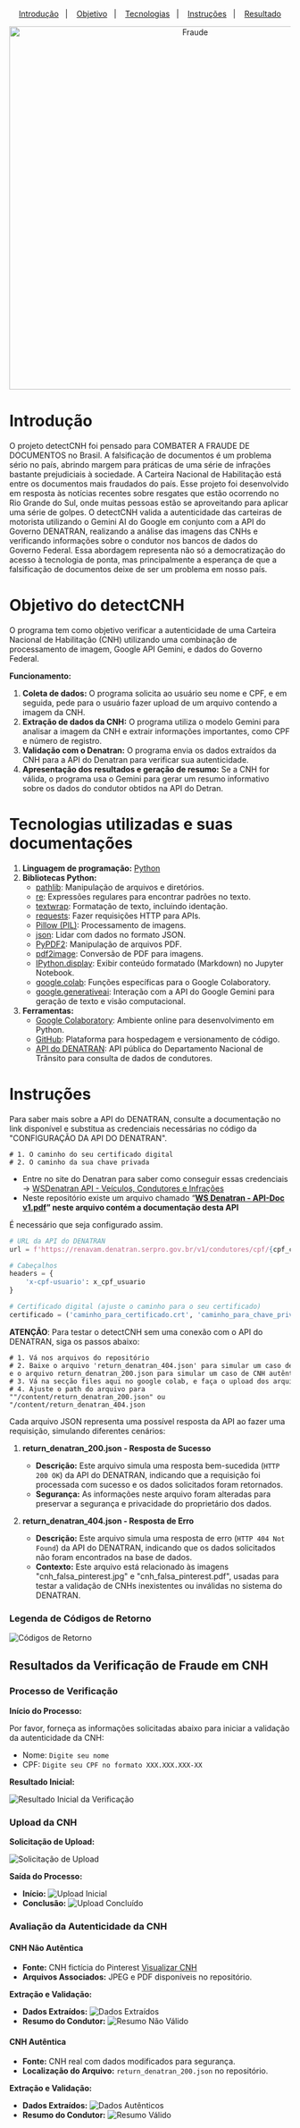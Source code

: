 <p align="center">
  <a href="#introdução">Introdução</a>&nbsp;&nbsp;&nbsp;|&nbsp;&nbsp;&nbsp;
  <a href="#objetivo-do-detectcnh">Objetivo</a>&nbsp;&nbsp;&nbsp;|&nbsp;&nbsp;&nbsp;
  <a href="#tecnologias-utilizadas-e-suas-documentações">Tecnologias</a>&nbsp;&nbsp;&nbsp;|&nbsp;&nbsp;&nbsp;
  <a href="#instruções">Instruções</a>&nbsp;&nbsp;&nbsp;|&nbsp;&nbsp;&nbsp;
  <a href="#resultado">Resultado</a>
</p>

<p align="center">
  <img alt="Fraude" width="650px" src="./photos/Fraude.png"/> 
</p>

# Introdução

O projeto detectCNH foi pensado para COMBATER A FRAUDE DE DOCUMENTOS no Brasil. A falsificação de documentos é um problema sério no país, abrindo margem para práticas de uma série de infrações bastante prejudiciais à sociedade. A Carteira Nacional de Habilitação está entre os documentos mais fraudados do país. Esse projeto foi desenvolvido em resposta às notícias recentes sobre resgates que estão ocorrendo no Rio Grande do Sul, onde muitas pessoas estão se aproveitando para aplicar uma série de golpes. O detectCNH valida a autenticidade das carteiras de motorista utilizando o Gemini AI do Google em conjunto com a API do Governo DENATRAN, realizando a análise das imagens das CNHs e verificando informações sobre o condutor nos bancos de dados do Governo Federal. Essa abordagem representa não só a democratização do acesso à tecnologia de ponta, mas principalmente a esperança de que a falsificação de documentos deixe de ser um problema em nosso país.

# Objetivo do detectCNH

O programa tem como objetivo verificar a autenticidade de uma Carteira Nacional de Habilitação (CNH) utilizando uma combinação de processamento de imagem, Google API Gemini, e dados do Governo Federal.

**Funcionamento:**

1. **Coleta de dados:** O programa solicita ao usuário seu nome e CPF, e em seguida, pede para o usuário fazer upload de um arquivo contendo a imagem da CNH.
2. **Extração de dados da CNH:** O programa utiliza o modelo Gemini para analisar a imagem da CNH e extrair informações importantes, como CPF e número de registro.
3. **Validação com o Denatran:** O programa envia os dados extraídos da CNH para a API do Denatran para verificar sua autenticidade.
4. **Apresentação dos resultados e geração de resumo:** Se a CNH for válida, o programa usa o Gemini para gerar um resumo informativo sobre os dados do condutor obtidos na API do Detran.

# Tecnologias utilizadas e suas documentações

1. **Linguagem de programação:** [Python](https://docs.python.org/3/)
2. **Bibliotecas Python:**
   - [pathlib](https://docs.python.org/3/library/pathlib.html): Manipulação de arquivos e diretórios.
   - [re](https://docs.python.org/3/library/re.html): Expressões regulares para encontrar padrões no texto.
   - [textwrap](https://docs.python.org/3/library/textwrap.html): Formatação de texto, incluindo identação.
   - [requests](https://docs.python-requests.org/en/latest/): Fazer requisições HTTP para APIs.
   - [Pillow (PIL)](https://pillow.readthedocs.io/en/stable/): Processamento de imagens.
   - [json](https://docs.python.org/3/library/json.html): Lidar com dados no formato JSON.
   - [PyPDF2](https://pypdf2.readthedocs.io/en/stable/): Manipulação de arquivos PDF.
   - [pdf2image](https://pypi.org/project/pdf2image/): Conversão de PDF para imagens.
   - [IPython.display](https://ipython.readthedocs.io/en/stable/api/generated/IPython.display.html): Exibir conteúdo formatado (Markdown) no Jupyter Notebook.
   - [google.colab](https://colab.research.google.com/): Funções específicas para o Google Colaboratory.
   - [google.generativeai](https://ai.google.dev/gemini-api/docs): Interação com a API do Google Gemini para geração de texto e visão computacional.
3. **Ferramentas:**
   - [Google Colaboratory](https://colab.research.google.com/): Ambiente online para desenvolvimento em Python.
   - [GitHub](https://docs.github.com/): Plataforma para hospedagem e versionamento de código.
   - [API do DENATRAN](https://www.gov.br/conecta/catalogo/apis/wsdenatran): API pública do Departamento Nacional de Trânsito para consulta de dados de condutores.

# Instruções

Para saber mais sobre a API do DENATRAN, consulte a documentação no link disponível e substitua as credenciais necessárias no código da "CONFIGURAÇÃO DA API DO DENATRAN".

```
# 1. O caminho do seu certificado digital
# 2. O caminho da sua chave privada
```

- Entre no site do Denatran para saber como conseguir essas credenciais -> [WSDenatran API - Veículos, Condutores e Infrações](https://colab.research.google.com/corgiredirector?site=https%3A%2F%2Fwww.gov.br%2Fconecta%2Fcatalogo%2Fapis%2Fwsdenatran)
- Neste repositório existe um arquivo chamado “**[WS Denatran - API-Doc v1.pdf](https://github.com/roanfersa/detectCNH/blob/main/WS%20Denatran%20-%20API-Doc%20v1.pdf)” neste arquivo contém a documentação desta API**

É necessário que seja configurado assim. 

```python
# URL da API do DENATRAN
url = f'https://renavam.denatran.serpro.gov.br/v1/condutores/cpf/{cpf_cnh}/registroCnh/{numero_registro_cnh}'

# Cabeçalhos
headers = {
    'x-cpf-usuario': x_cpf_usuario
}

# Certificado digital (ajuste o caminho para o seu certificado)
certificado = ('caminho_para_certificado.crt', 'caminho_para_chave_privada.key')
```

**ATENÇÃO**:  Para testar o detectCNH sem uma conexão com o API do DENATRAN, siga os passos abaixo:

```
# 1. Vá nos arquivos do repositório
# 2. Baixe o arquivo 'return_denatran_404.json' para simular um caso de CNH falsa e o arquivo return_denatran_200.json para simular um caso de CNH autêntica.
# 3. Vá na secção files aqui no google colab, e faça o upload dos arquivos.
# 4. Ajuste o path do arquivo para ""/content/return_denatran_200.json" ou "/content/return_denatran_404.json
```

Cada arquivo JSON representa uma possível resposta da API ao fazer uma requisição, simulando diferentes cenários:

1. **return_denatran_200.json - Resposta de Sucesso**
   - **Descrição:** Este arquivo simula uma resposta bem-sucedida (`HTTP 200 OK`) da API do DENATRAN, indicando que a requisição foi processada com sucesso e os dados solicitados foram retornados.
   - **Segurança:** As informações neste arquivo foram alteradas para preservar a segurança e privacidade do proprietário dos dados.

2. **return_denatran_404.json - Resposta de Erro**
   - **Descrição:** Este arquivo simula uma resposta de erro (`HTTP 404 Not Found`) da API do DENATRAN, indicando que os dados solicitados não foram encontrados na base de dados.
   - **Contexto:** Este arquivo está relacionado às imagens "cnh_falsa_pinterest.jpg" e "cnh_falsa_pinterest.pdf", usadas para testar a validação de CNHs inexistentes ou inválidas no sistema do DENATRAN.

### Legenda de Códigos de Retorno

![Códigos de Retorno](photos/codigoretorno.png)

## Resultados da Verificação de Fraude em CNH

### Processo de Verificação

**Início do Processo:**

Por favor, forneça as informações solicitadas abaixo para iniciar a validação da autenticidade da CNH:
- Nome: `Digite seu nome`
- CPF: `Digite seu CPF no formato XXX.XXX.XXX-XX`

**Resultado Inicial:**

![Resultado Inicial da Verificação](photos/detect01.png)

### Upload da CNH

**Solicitação de Upload:**

![Solicitação de Upload](photos/detecctupload.png)

**Saída do Processo:**

- **Início:** ![Upload Inicial](photos/detectupload_ini.png)
- **Conclusão:** ![Upload Concluído](photos/detectupload_fini.png)

### Avaliação da Autenticidade da CNH

#### CNH Não Autêntica

- **Fonte:** CNH fictícia do Pinterest [Visualizar CNH](https://br.pinterest.com/pin/700169073344297072/)
- **Arquivos Associados:** JPEG e PDF disponíveis no repositório.

**Extração e Validação:**

- **Dados Extraídos:** ![Dados Extraídos](photos/detectextoff.png)
- **Resumo do Condutor:** ![Resumo Não Válido](photos/detectvalidresumoff.png)

#### CNH Autêntica

- **Fonte:** CNH real com dados modificados para segurança.
- **Localização do Arquivo:** `return_denatran_200.json` no repositório.

**Extração e Validação:**

- **Dados Extraídos:** ![Dados Autênticos](photos/detectexok.png)
- **Resumo do Condutor:** ![Resumo Válido](photos/detectvalidresum.png)
